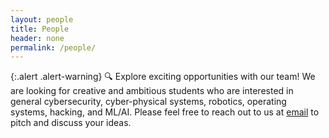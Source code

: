 ```yaml
---
layout: people
title: People
header: none
permalink: /people/
---
```


{:.alert .alert-warning}
🔍 Explore exciting opportunities with our team!
We are looking for creative and ambitious students
who are interested in
    general cybersecurity,
    cyber-physical systems,
    robotics,
    operating systems,
    hacking, and
    ML/AI.
Please feel free to reach out to us at [email](seulbae@postech.ac.kr)
to pitch and discuss your ideas.


